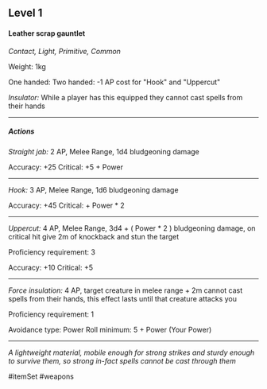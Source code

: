 ## Level 1
#### Leather scrap gauntlet
*Contact, Light, Primitive, Common*

Weight: 1kg

One handed:
Two handed: -1 AP cost for "Hook" and "Uppercut"

*Insulator:* While a player has this equipped they cannot cast spells from their hands

---
##### Actions

*Straight jab:* 2 AP, Melee Range, 1d4 bludgeoning damage

Accuracy: +25
Critical: +5 + Power

---

*Hook:* 3 AP, Melee Range, 1d6 bludgeoning damage

Accuracy: +45
Critical: + Power * 2

---

*Uppercut:* 4 AP, Melee Range, 3d4 + ( Power * 2 ) bludgeoning damage, on critical hit give 2m of knockback and stun the target

Proficiency requirement: 3

Accuracy: +10
Critical: +5

---

*Force insulation:* 4 AP, target creature in melee range + 2m cannot cast spells from their hands, this effect lasts until that creature attacks you

Proficiency requirement: 1

Avoidance type: Power
Roll minimum: 5 + Power (Your Power)

---
*A lightweight material, mobile enough for strong strikes and sturdy enough to survive them, so strong in-fact spells cannot be cast through them*

#itemSet #weapons 